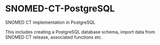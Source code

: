 # SNOMED-CT-PostgreSQL
SNOMED CT implementation in PostgreSQL

This includes creating a PostgreSQL database schema, import data from SNOMED CT release, associated functions etc.
